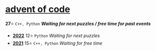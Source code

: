 # [advent of code](https://adventofcode.com)
**27**:star: `C++, Python` ***Waiting for next puzzles / free time for past events***
* [**2022**](https://adventofcode.com/2022) 12:star: `Python` *Waiting for next puzzles*
* [**2021**](https://adventofcode.com/2021) 15:star: `C++, Python` *Waiting for free time*
